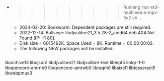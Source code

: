 * >>>>>>>>> Running inst-std-multimedia-mpv-fix2.sh ...
  * 2024-02-20: Bookworm: Dependent packages are still required.
  * 2022-12-14: Bullseye: libdjvulibre21_3.5.28-2_amd64.deb  404  Not Found [IP: ::1 80].
  * Disk size = 6015492K. Space Used = 8K. Runtime = 00:00:00:02.
  * The following NEW packages will be installed:
  ```bash
libarchive13 libcjson1 libdjvulibre21 libdjvulibre-text liblept5
liblqr-1-0 libopencore-amrnb0 libopencore-amrwb0 libraqm0 libsixel1
libtesseract5 libwebpmux3
  ```
